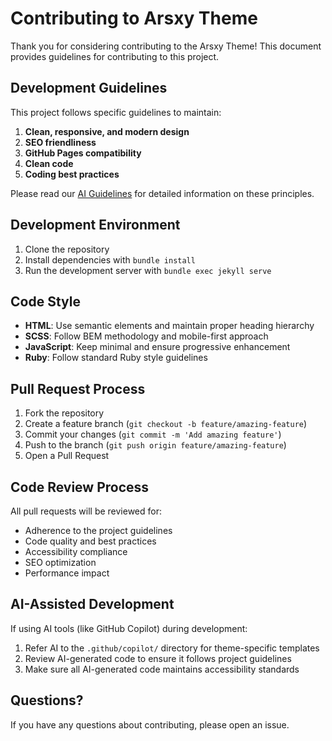 # Contributing to Arsxy Theme

Thank you for considering contributing to the Arsxy Theme! This document provides guidelines for contributing to this project.

## Development Guidelines

This project follows specific guidelines to maintain:

1. **Clean, responsive, and modern design**
2. **SEO friendliness**
3. **GitHub Pages compatibility**
4. **Clean code**
5. **Coding best practices**

Please read our [AI Guidelines](../AI_GUIDELINES.md) for detailed information on these principles.

## Development Environment

1. Clone the repository
2. Install dependencies with `bundle install`
3. Run the development server with `bundle exec jekyll serve`

## Code Style

- **HTML**: Use semantic elements and maintain proper heading hierarchy
- **SCSS**: Follow BEM methodology and mobile-first approach
- **JavaScript**: Keep minimal and ensure progressive enhancement
- **Ruby**: Follow standard Ruby style guidelines

## Pull Request Process

1. Fork the repository
2. Create a feature branch (`git checkout -b feature/amazing-feature`)
3. Commit your changes (`git commit -m 'Add amazing feature'`)
4. Push to the branch (`git push origin feature/amazing-feature`)
5. Open a Pull Request

## Code Review Process

All pull requests will be reviewed for:

- Adherence to the project guidelines
- Code quality and best practices
- Accessibility compliance
- SEO optimization
- Performance impact

## AI-Assisted Development

If using AI tools (like GitHub Copilot) during development:

1. Refer AI to the `.github/copilot/` directory for theme-specific templates
2. Review AI-generated code to ensure it follows project guidelines
3. Make sure all AI-generated code maintains accessibility standards

## Questions?

If you have any questions about contributing, please open an issue.